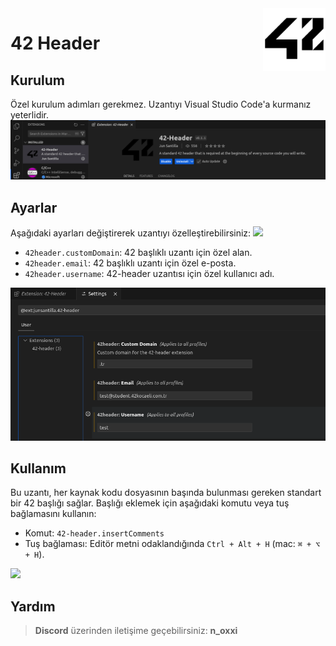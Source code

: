 <img height="100" weight="100" align="right" src="https://raw.githubusercontent.com/Noxi-root/42Header-vscode/refs/heads/main/pics/42.png">

# 42 Header

## Kurulum

Özel kurulum adımları gerekmez. Uzantıyı Visual Studio Code'a kurmanız yeterlidir.
<img src="https://raw.githubusercontent.com/Noxi-root/42Header-vscode/refs/heads/main/pics/42Header-kurulum.png">

## Ayarlar

Aşağıdaki ayarları değiştirerek uzantıyı özelleştirebilirsiniz:
<img src="https://raw.githubusercontent.com/Noxi-root/42Header-vscode/refs/heads/main/pics/42Header-ayarlar-nas%C4%B1l-girilir.png">
- `42header.customDomain`: 42 başlıklı uzantı için özel alan.
- `42header.email`: 42 başlıklı uzantı için özel e-posta.
- `42header.username`: 42-header uzantısı için özel kullanıcı adı.
<img src="https://raw.githubusercontent.com/Noxi-root/42Header-vscode/refs/heads/main/pics/42Header-ayarlar.png">

## Kullanım

Bu uzantı, her kaynak kodu dosyasının başında bulunması gereken standart bir 42 başlığı sağlar. Başlığı eklemek için aşağıdaki komutu veya tuş bağlamasını kullanın:

- Komut: `42-header.insertComments`
- Tuş bağlaması: Editör metni odaklandığında `Ctrl + Alt + H` (mac: `⌘ + ⌥ + H`).
<img src="https://raw.githubusercontent.com/Noxi-root/42Header-vscode/refs/heads/main/pics/42Header-basl%C4%B1k.png">

## Yardım
> __Discord__ üzerinden iletişime geçebilirsiniz: __n_oxxi__
